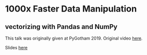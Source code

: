 # 1000x Faster Data Manipulation
## vectorizing with Pandas and NumPy

This talk was originally given at PyGotham 2019. Original video [here](https://youtu.be/nxWginnBklU).

Slides [here](https://docs.google.com/presentation/d/1X7CheRfv0n4_I21z4bivvsHt6IDxkuaiAuCclSzia1E/edit?usp=sharing)
